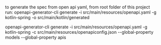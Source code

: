 


to generate the spec from open api yaml, from root folder of this project run:
openapi-generator-cli generate -i src/main/resources/openapi.yaml -g kotlin-spring -o src/main/kotlin/generated


openapi-generator-cli generate -i src/main/resources/openapi.yaml -g kotlin-spring -c src/main/resources/openapiconfig.json --global-property models --global-property apis

